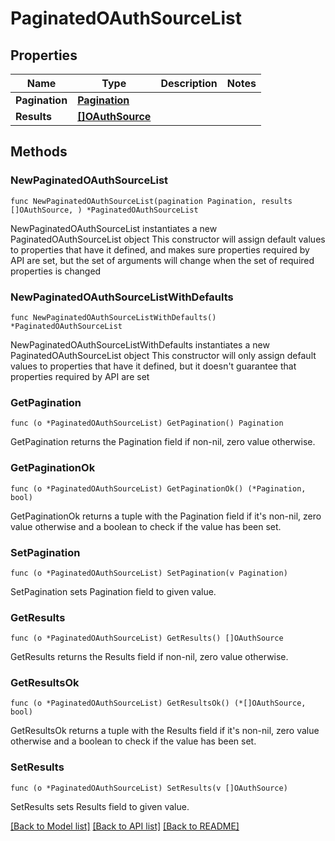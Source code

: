 # PaginatedOAuthSourceList

## Properties

Name | Type | Description | Notes
------------ | ------------- | ------------- | -------------
**Pagination** | [**Pagination**](Pagination.md) |  | 
**Results** | [**[]OAuthSource**](OAuthSource.md) |  | 

## Methods

### NewPaginatedOAuthSourceList

`func NewPaginatedOAuthSourceList(pagination Pagination, results []OAuthSource, ) *PaginatedOAuthSourceList`

NewPaginatedOAuthSourceList instantiates a new PaginatedOAuthSourceList object
This constructor will assign default values to properties that have it defined,
and makes sure properties required by API are set, but the set of arguments
will change when the set of required properties is changed

### NewPaginatedOAuthSourceListWithDefaults

`func NewPaginatedOAuthSourceListWithDefaults() *PaginatedOAuthSourceList`

NewPaginatedOAuthSourceListWithDefaults instantiates a new PaginatedOAuthSourceList object
This constructor will only assign default values to properties that have it defined,
but it doesn't guarantee that properties required by API are set

### GetPagination

`func (o *PaginatedOAuthSourceList) GetPagination() Pagination`

GetPagination returns the Pagination field if non-nil, zero value otherwise.

### GetPaginationOk

`func (o *PaginatedOAuthSourceList) GetPaginationOk() (*Pagination, bool)`

GetPaginationOk returns a tuple with the Pagination field if it's non-nil, zero value otherwise
and a boolean to check if the value has been set.

### SetPagination

`func (o *PaginatedOAuthSourceList) SetPagination(v Pagination)`

SetPagination sets Pagination field to given value.


### GetResults

`func (o *PaginatedOAuthSourceList) GetResults() []OAuthSource`

GetResults returns the Results field if non-nil, zero value otherwise.

### GetResultsOk

`func (o *PaginatedOAuthSourceList) GetResultsOk() (*[]OAuthSource, bool)`

GetResultsOk returns a tuple with the Results field if it's non-nil, zero value otherwise
and a boolean to check if the value has been set.

### SetResults

`func (o *PaginatedOAuthSourceList) SetResults(v []OAuthSource)`

SetResults sets Results field to given value.



[[Back to Model list]](../README.md#documentation-for-models) [[Back to API list]](../README.md#documentation-for-api-endpoints) [[Back to README]](../README.md)


